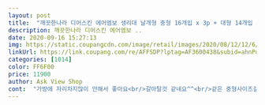 ```yaml
---
layout: post 
title:  "깨끗한나라 디어스킨 에어엠보 생리대 날개형 중형 16개입 x 3p + 대형 14개입 세트, 1세트" 
description: 깨끗한나라 디어스킨 에어엠보 ..
date: 2020-09-16 15:27:13 
img: https://static.coupangcdn.com/image/retail/images/2020/08/12/12/6/1f48277b-c4dc-4a8a-bf85-b4204b41ac60.jpg 
linkUrl: https://link.coupang.com/re/AFFSDP?lptag=AF3600438&subid=ahnPublicAsk&pageKey=1959441959&itemId=3330219707&vendorItemId=71317061197&traceid=V0-113-b51457c47974634c 
categories: [1014] 
color: FF6F00 
price: 11900 
author: Ask View Shop 
cont:  "가방에 자리차지많이 안해서 좋아요<br/>갈아탈것 같네요^^<br/>같은 중형사이즈길이라도 디어스킨이 좀더 편한느낌이네요<br/>구입했어요<br/>깨끗한나라에서 새로나온 생리대가 있어 한번 구입해보았는데<br/>너무 만족도가 높은 상품이고 디어스킨도 깨끗한나라브래드꺼라<br/>너무 편해서 좀 놀랬어요<br/>더운 여름철에 제격입니다.<br/> 디어스킨 이름답게 피부를 위한, 피부에 의한, 피부로부터<br/>더운날씨에 그날까지 오면 찝찝하고 좀 그런데 이 상품은<br/>디어스킨은 착용느낌이 거의 없을 정도로 매우 편했어요<br/>물티슈에만 엠보제품이 있는줄 알았는데<br/>믿고 사용할 수 있겠어요<br/>생리대가 똑 떨어져서 급하게 시킨다고 쿠팡 구경하다가<br/>생리대가 엠보제품이라 오히려 불편하지않을까 했지만<br/>생리대는 위생과 촉감이 중요하다고 생각하는데 일단 촉감이 좋은것 같아요ㅎ<br/>얇지만 흡수력도 좋구요<br/>에어엠보가 있어서 그런지 피부의 답답함과 찝찝함을 줄여<br/>역시나 독일더마스트 excellent 등급까지<br/>완전 좋아요! 저는 양이 좀 많은편인데요 다른 제품들은<br/>일단 답답함이 없고 통기성 커버로 시원합니다.<br/><br/>주는거 같아요 처음 써본 제품이지만 이제 디어스킨으로<br/>처음 써보는 생리대인데 너무 강추입니다.<br/>  같이 사는 룸메한테도 추천해줬어요^^<br/>평소에 깨끗한나라에서 나오는 순수한면 제로 생리대를 쓰고있었어요<br/>피부가 예인한편이라 착용후 느낌도 매우중요시 하는데<br/>피부를 참 많이 생각한 생리대인것같아요.<br/><br/>하루치 챙겨서 외출해도 얇기때문에<br/>" 
---
```

